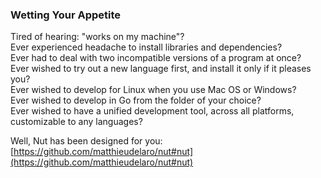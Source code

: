 ### Wetting Your Appetite
Tired of hearing: "works on my machine"?  
Ever experienced headache to install libraries and dependencies?  
Ever had to deal with two incompatible versions of a program at once?  
Ever wished to try out a new language first, and install it only if it pleases you?  
Ever wished to develop for Linux when you use Mac OS or Windows?  
Ever wished to develop in Go from the folder of your choice?  
Ever wished to have a unified development tool, across all platforms, customizable to any languages?  

Well, Nut has been designed for you: [https://github.com/matthieudelaro/nut#nut](https://github.com/matthieudelaro/nut#nut)
